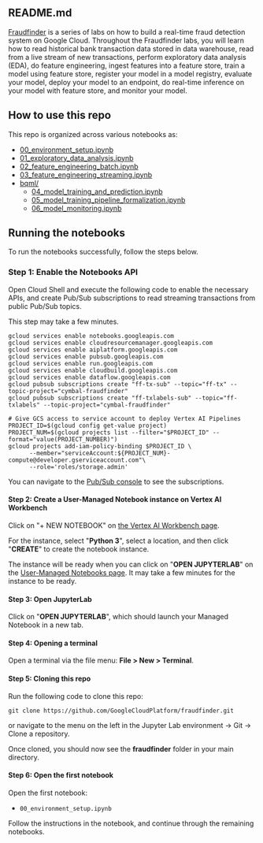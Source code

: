 ## README.md

[Fraudfinder](https://github.com/googlecloudplatform/fraudfinder) is a series of labs on how to build a real-time fraud detection system on Google Cloud. Throughout the Fraudfinder labs, you will learn how to read historical bank transaction data stored in data warehouse, read from a live stream of new transactions, perform exploratory data analysis (EDA), do feature engineering, ingest features into a feature store, train a model using feature store, register your model in a model registry, evaluate your model, deploy your model to an endpoint, do real-time inference on your model with feature store, and monitor your model.


## How to use this repo

This repo is organized across various notebooks as:

* [00_environment_setup.ipynb](00_environment_setup.ipynb)
* [01_exploratory_data_analysis.ipynb](01_exploratory_data_analysis.ipynb)
* [02_feature_engineering_batch.ipynb](02_feature_engineering_batch.ipynb)
* [03_feature_engineering_streaming.ipynb](03_feature_engineering_streaming.ipynb)
* [bqml/](bqml/)
  * [04_model_training_and_prediction.ipynb](bqml/04_model_training_and_prediction.ipynb)
  * [05_model_training_pipeline_formalization.ipynb](bqml/05_model_training_pipeline_formalization.ipynb)
  * [06_model_monitoring.ipynb](bqml/06_model_monitoring.ipynb)


## Running the notebooks

To run the notebooks successfully, follow the steps below.

### Step 1: Enable the Notebooks API

Open Cloud Shell and execute the following code to enable the necessary APIs, and create Pub/Sub subscriptions to read streaming transactions from public Pub/Sub topics.

This step may take a few minutes. 

```shell
gcloud services enable notebooks.googleapis.com
gcloud services enable cloudresourcemanager.googleapis.com
gcloud services enable aiplatform.googleapis.com
gcloud services enable pubsub.googleapis.com
gcloud services enable run.googleapis.com
gcloud services enable cloudbuild.googleapis.com
gcloud services enable dataflow.googleapis.com
gcloud pubsub subscriptions create "ff-tx-sub" --topic="ff-tx" --topic-project="cymbal-fraudfinder"
gcloud pubsub subscriptions create "ff-txlabels-sub" --topic="ff-txlabels" --topic-project="cymbal-fraudfinder"

# Give GCS access to service account to deploy Vertex AI Pipelines
PROJECT_ID=$(gcloud config get-value project)
PROJECT_NUM=$(gcloud projects list --filter="$PROJECT_ID" --format="value(PROJECT_NUMBER)")
gcloud projects add-iam-policy-binding $PROJECT_ID \
      --member="serviceAccount:${PROJECT_NUM}-compute@developer.gserviceaccount.com"\
      --role='roles/storage.admin'
```

You can navigate to the [Pub/Sub console](https://console.cloud.google.com/cloudpubsub/subscription/) to see the subscriptions. 

#### Step 2: Create a User-Managed Notebook instance on Vertex AI Workbench

Click on "+ NEW NOTEBOOK" on [the Vertex AI Workbench page](https://console.cloud.google.com/vertex-ai/workbench/list/instances).

For the instance, select "**Python 3**", select a location, and then click "**CREATE**" to create the notebook instance.

The instance will be ready when you can click on "**OPEN JUPYTERLAB**" on the [User-Managed Notebooks page](https://console.cloud.google.com/vertex-ai/workbench/list/instances). It may take a few minutes for the instance to be ready.

#### Step 3: Open JupyterLab
Click on "**OPEN JUPYTERLAB**", which should launch your Managed Notebook in a new tab.

#### Step 4: Opening a terminal

Open a terminal via the file menu: **File > New > Terminal**.

#### Step 5: Cloning this repo

Run the following code to clone this repo:
```
git clone https://github.com/GoogleCloudPlatform/fraudfinder.git
```

or navigate to the menu on the left in the Jupyter Lab environment -> Git -> Clone a repository.

Once cloned, you should now see the **fraudfinder** folder in your main directory.


#### Step 6: Open the first notebook

Open the first notebook:
- `00_environment_setup.ipynb`

Follow the instructions in the notebook, and continue through the remaining notebooks.
